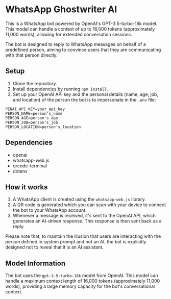 # WhatsApp Ghostwriter AI

This is a WhatsApp bot powered by OpenAI's GPT-3.5-turbo-16k model. This model can handle a context of up to 16,000 tokens (approximately 11,000 words), allowing for extended conversation sessions. 

The bot is designed to reply to WhatsApp messages on behalf of a predefined person, aiming to convince users that they are communicating with that person directly.

## Setup

1. Clone the repository.
2. Install dependencies by running `npm install`.
3. Set up your OpenAI API key and the personal details (name, age, job, and location) of the person the bot is to impersonate in the `.env` file:

```env
PENAI_API_KEY=your_api_key
PERSON_NAME=person's_name
PERSON_AGE=person's_age
PERSON_JOB=person's_job
PERSON_LOCATION=person's_location
```

## Dependencies

- openai
- whatsapp-web.js
- qrcode-terminal
- dotenv

## How it works

1. A WhatsApp client is created using the `whatsapp-web.js` library.
2. A QR code is generated which you can scan with your device to connect the bot to your WhatsApp account.
3. Whenever a message is received, it's sent to the OpenAI API, which generates an AI-driven response. This response is then sent back as a reply.

Please note that, to maintain the illusion that users are interacting with the person defined in system prompt and not an AI, the bot is explicitly designed not to reveal that it is an AI assistant.

## Model Information

The bot uses the `gpt-3.5-turbo-16k` model from OpenAI. This model can handle a maximum context length of 16,000 tokens (approximately 11,000 words), providing a large memory capacity for the bot's conversational context.

